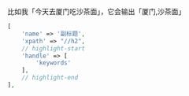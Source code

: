 比如我「今天去厦门吃沙茶面」，它会输出「厦门,沙茶面」

```php
[
    'name' => '副标题',
    'xpath' => "//h2",
    // highlight-start
    'handle' => [
        'keywords'
    ],
    // highlight-end
],
